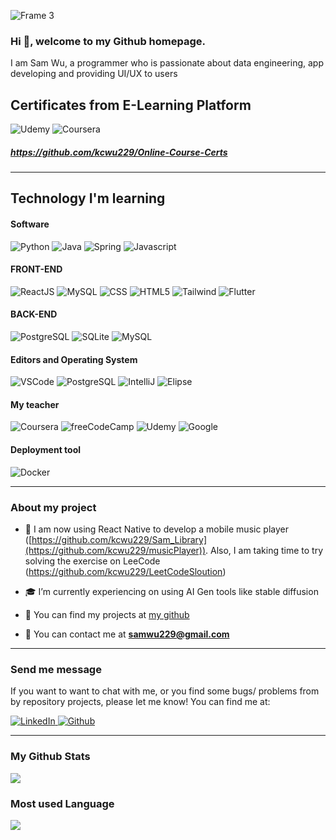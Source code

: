 ![Frame 3](https://github.com/user-attachments/assets/aa5e0d82-8be7-4819-8cad-2055630aa3a8)

### Hi 👋, welcome to my Github homepage.

I am Sam Wu, a programmer who is passionate about data engineering, app developing and providing UI/UX to users


Certificates from E-Learning Platform 
---

![Udemy](https://img.shields.io/badge/Udemy-A435F0?style=for-the-badge&logo=Udemy&logoColor=white) ![Coursera](https://img.shields.io/badge/Coursera-%230056D2.svg?style=for-the-badge&logo=Coursera&logoColor=white) 
##### https://github.com/kcwu229/Online-Course-Certs

---
Technology I'm learning 
---
#### Software
<p>
<img alt="Python" src="https://img.shields.io/badge/Python%20IDLE-3776AB?logo=python&logoColor=fff" /> 
<img alt="Java" src="https://img.shields.io/badge/Java-%23ED8B00.svg?logo=openjdk&logoColor=white" />
<img alt="Spring" src="https://img.shields.io/badge/Spring%20Boot-6DB33F?logo=springboot&logoColor=fff" />
<img alt="Javascript" src="https://img.shields.io/badge/JavaScript-F7DF1E?logo=javascript&logoColor=000" />
</p>

#### FRONT-END
<p>
<img alt="ReactJS" src="https://img.shields.io/badge/React-%2320232a.svg?logo=react&logoColor=%2361DAFB" />
<img alt="MySQL" src="https://img.shields.io/badge/MySQL-4479A1?logo=mysql&logoColor=fff" />
<img alt="CSS" src="https://img.shields.io/badge/CSS-1572B6?logo=css3&logoColor=fff" />
<img alt="HTML5" src="https://img.shields.io/badge/HTML-%23E34F26.svg?logo=html5&logoColor=white" />
<img alt="Tailwind" src="https://img.shields.io/badge/Tailwind%20CSS-%2338B2AC.svg?logo=tailwind-css&logoColor=white" />
<img alt="Flutter" src="https://img.shields.io/badge/Flutter-02569B?logo=flutter&logoColor=fff" />
</p>

#### BACK-END
<p>
<img alt="PostgreSQL" src="https://img.shields.io/badge/Postgres-%23316192.svg?logo=postgresql&logoColor=white" />
<img alt="SQLite" src="https://img.shields.io/badge/SQLite-%2307405e.svg?logo=sqlite&logoColor=white" />
<img alt="MySQL" src="https://img.shields.io/badge/MySQL-4479A1?logo=mysql&logoColor=fff" />
</p>

#### Editors and Operating System
<p>
<img alt="VSCode" src="https://custom-icon-badges.demolab.com/badge/Visual%20Studio%20Code-0078d7.svg?logo=vsc&logoColor=white" />
<img alt="PostgreSQL" src="https://img.shields.io/badge/Postgres-%23316192.svg?logo=postgresql&logoColor=white" />
<img alt="IntelliJ" src="https://img.shields.io/badge/IntelliJIDEA-000000.svg?logo=intellij-idea&logoColor=white" />
<img alt="Elipse" src="https://img.shields.io/badge/Eclipse-FE7A16.svg?logo=Eclipse&logoColor=white" />
</p>

#### My teacher 
<p>
<img alt="Coursera" src="https://img.shields.io/badge/Coursera-0056D2?logo=coursera&logoColor=fff"/>
<img alt="freeCodeCamp" src="https://img.shields.io/badge/freeCodeCamp-0A0A23?logo=freecodecamp&logoColor=fff" />
<img alt="Udemy" src="https://img.shields.io/badge/Udemy-A435F0?logo=udemy&logoColor=fff" />
<img alt="Google" src="https://img.shields.io/badge/Google-4285F4?logo=google&logoColor=white" />
</p>

#### Deployment tool
<p>
<img alt="Docker" src="https://img.shields.io/badge/Docker-2496ED?logo=docker&logoColor=fff" />
</p>

---

### About my project
- 🦾 I am now using React Native to develop a mobile music player ([https://github.com/kcwu229/Sam_Library](https://github.com/kcwu229/musicPlayer)). Also, I am taking time to try solving the exercise on LeeCode (https://github.com/kcwu229/LeetCodeSloution)
- 🎓 I’m currently experiencing on using AI Gen tools like stable diffusion

- 📂 You can find my projects at [my github](https://github.com/kcwu229?tab=repositories)

- 📩 You can contact me at **samwu229@gmail.com**

---

### Send me message

If you want to want to chat with me, or you find some bugs/ problems from by repository projects, please let me know! You can find me at:
<p>
  <a href="https://www.linkedin.com/in/sam-wu-a5372021b/">
    <img alt="LinkedIn" src="https://img.shields.io/badge/Linkedin-%230077B5.svg?logo=linkedin&logoColor=white"/ >
  </a>
  <a href="https://github.com/kcwu229/">
    <img alt="Github" src="https://img.shields.io/badge/GitHub%20Pages-121013?logo=github&logoColor=white"/ >
  </a>
</p>

---
### My Github Stats

<img src="https://github-readme-stats.vercel.app/api?username=kcwu229&count_private=true&title_color=FD9047&icon_color=FD9047&text_color=0C2233&custom_title=Sam+Wu's+GitHub+Stats&show_icons=true"
/>

### Most used Language

<img src="https://github-readme-stats.vercel.app/api/top-langs/?username=kcwu229" />
